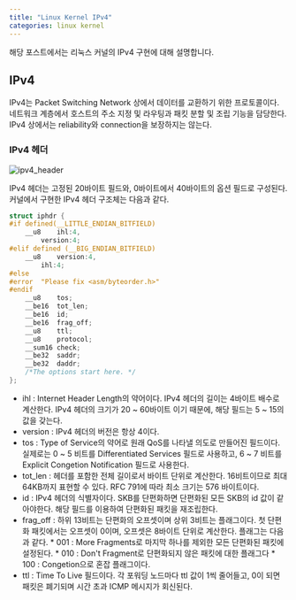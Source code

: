 ```yaml
---
title: "Linux Kernel IPv4"
categories: linux kernel
---
```


해당 포스트에서는 리눅스 커널의 IPv4 구현에 대해 설명합니다.

## IPv4

IPv4는 Packet Switching Network 상에서 데이터를 교환하기 위한 프로토콜이다.  
네트워크 계층에서 호스트의 주소 지정 및 라우팅과 패킷 분할 및 조립 기능을 담당한다.  
IPv4 상에서는 reliability와 connection을 보장하지는 않는다.  

### IPv4 헤더

![ipv4_header](https://github.com/pr0gr4m/pr0gr4m.github.io/blob/master/img/ipv4_header.png?raw=true)

IPv4 헤더는 고정된 20바이트 필드와, 0바이트에서 40바이트의 옵션 필드로 구성된다.  
커널에서 구현한 IPv4 헤더 구조체는 다음과 같다.  
```c
struct iphdr {
#if defined(__LITTLE_ENDIAN_BITFIELD)
	__u8	ihl:4,
		version:4;
#elif defined (__BIG_ENDIAN_BITFIELD)
	__u8	version:4,
  		ihl:4;
#else
#error	"Please fix <asm/byteorder.h>"
#endif
	__u8	tos;
	__be16	tot_len;
	__be16	id;
	__be16	frag_off;
	__u8	ttl;
	__u8	protocol;
	__sum16	check;
	__be32	saddr;
	__be32	daddr;
	/*The options start here. */
};
```
* ihl : Internet Header Length의 약어이다. IPv4 헤더의 길이는 4바이트 배수로 계산한다. IPv4 헤더의 크기가 20 ~ 60바이트 이기 때문에, 해당 필드는 5 ~ 15의 값을 갖는다.
* version : IPv4 헤더의 버전은 항상 4이다.
* tos : Type of Service의 약어로 원래 QoS를 나타낼 의도로 만들어진 필드이다. 실제로는 0 ~ 5 비트를 Differentiated Services 필드로 사용하고, 6 ~ 7 비트를 Explicit Congetion Notification 필드로 사용한다.
* tot_len : 헤더를 포함한 전체 길이로서 바이트 단위로 계산한다. 16비트이므로 최대 64KB까지 표현할 수 있다. RFC 791에 따라 최소 크기는 576 바이트이다.
* id : IPv4 헤더의 식별자이다. SKB를 단편화하면 단편화된 모든 SKB의 id 값이 같아야한다. 해당 필드를 이용하여 단편화된 패킷을 재조립한다.
* frag_off : 하위 13비트는 단편화의 오프셋이며 상위 3비트는 플래그이다. 첫 단편화 패킷에서는 오프셋이 0이며, 오프셋은 8바이트 단위로 계산한다. 플래그는 다음과 같다.
        * 001 : More Fragments로 마지막 하나를 제외한 모든 단편화된 패킷에 설정된다.
        * 010 : Don't Fragment로 단편화되지 않은 패킷에 대한 플래그다
        * 100 : Congetion으로 혼잡 플래그이다.
* ttl : Time To Live 필드이다. 각 포워딩 노드마다 ttl 값이 1씩 줄어들고, 0이 되면 패킷은 폐기되며 시간 초과 ICMP 메시지가 회신된다.